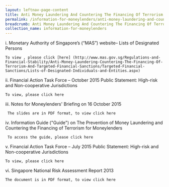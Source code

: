 ```yaml
---
layout: leftnav-page-content
title: Anti Money Laundering And Countering The Financing Of Terrorism
permalink: /information-for-moneylenders/anti-money-laundering-and-countering-the-financing-of-terrorism/
breadcrumb: Anti Money Laundering And Countering The Financing Of Terrorism
collection_name: information-for-moneylenders
---
```


i. Monetary Authority of Singapore’s (“MAS”) website– Lists of Designated Persons

    To view , please click [here] (http://www.mas.gov.sg/Regulations-and-Financial-Stability/Anti-Money-Laundering-Countering-The-Financing-Of-Terrorism-And-Targeted-Financial-Sanctions/Targeted-Financial-Sanctions/Lists-of-Designated-Individuals-and-Entities.aspx)

 

 

ii. Financial Action Task Force – October 2015 Public Statement: High-risk and Non-cooperative Jurisdictions

    To view, please click here    

 

 

 

iii. Notes for Moneylenders' Briefing on 16 October 2015    

     The slides are in PDF format, to view click here

 

 

 

 

 

iv. Information Guide ("Guide") on The Prevention of Money Laundering and Countering the Financing of Terrorism for Moneylenders

     To access the guide, please click here

 

 

 

 

 

v. Financial Action Task Force – July 2015 Public Statement: High-risk and Non-cooperative Jurisdictions

    To view, please click here    

 

 

 

 

 

vi. Singapore National Risk Assessment Report 2013

    The document is in PDF format, to view click here
